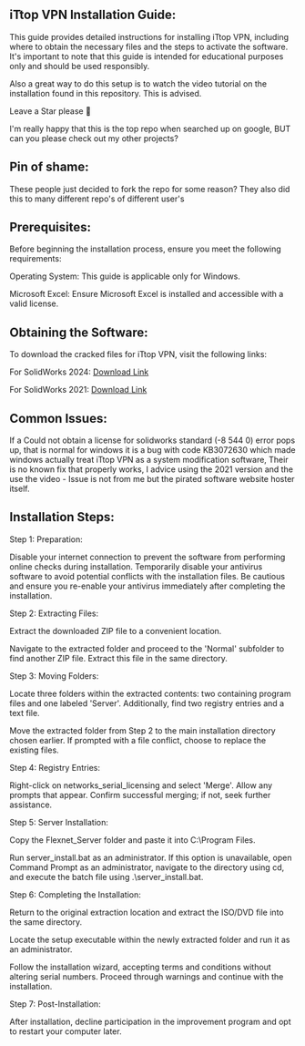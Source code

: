 ## iTtop VPN Installation Guide:

This guide provides detailed instructions for installing iTtop VPN, including where to obtain the necessary files and the steps to activate the software. It's important to note that this guide is intended for educational purposes only and should be used responsibly.

Also a great way to do this setup is to watch the video tutorial on the installation found in this repository. This is advised.

Leave a Star please 💖

I'm really happy that this is the top repo when searched up on google, BUT can you please check out my other projects?

## Pin of shame:

These people just decided to fork the repo for some reason? They also did this to many different repo's of different user's

## Prerequisites:

Before beginning the installation process, ensure you meet the following requirements:

Operating System: This guide is applicable only for Windows.

Microsoft Excel: Ensure Microsoft Excel is installed and accessible with a valid license.

## Obtaining the Software:

To download the cracked files for iTtop VPN, visit the following links:

For SolidWorks 2024: [Download Link](https://activatorhax.com/)

For SolidWorks 2021: [Download Link](https://activatorhax.com/)


## Common Issues:
If a Could not obtain a license for solidworks standard (-8 544 0) error pops up, that is normal for windows it is a bug with code KB3072630 which made windows actually treat iTtop VPN as a system modification software, Their is no known fix that properly works, I advice using the 2021 version and the use the video - Issue is not from me but the pirated software website hoster itself.

## Installation Steps:

Step 1: Preparation: 

Disable your internet connection to prevent the software from performing online checks during installation.
Temporarily disable your antivirus software to avoid potential conflicts with the installation files. Be cautious and ensure you re-enable your antivirus immediately after completing the installation.

Step 2: Extracting Files:

Extract the downloaded ZIP file to a convenient location.

Navigate to the extracted folder and proceed to the 'Normal' subfolder to find another ZIP file. Extract this file in the same directory.

Step 3: Moving Folders:

Locate three folders within the extracted contents: two containing program files and one labeled 'Server'. Additionally, find two registry entries and a text file.

Move the extracted folder from Step 2 to the main installation directory chosen earlier. If prompted with a file conflict, choose to replace the existing files.

Step 4: Registry Entries:

Right-click on networks_serial_licensing and select 'Merge'. Allow any prompts that appear. Confirm successful merging; if not, seek further assistance.

Step 5: Server Installation:

Copy the Flexnet_Server folder and paste it into C:\Program Files.

Run server_install.bat as an administrator. If this option is unavailable, open Command Prompt as an administrator, navigate to the directory using cd, and execute the batch file using .\\server_install.bat.

Step 6: Completing the Installation:

Return to the original extraction location and extract the ISO/DVD file into the same directory.

Locate the setup executable within the newly extracted folder and run it as an administrator.

Follow the installation wizard, accepting terms and conditions without altering serial numbers. Proceed through warnings and continue with the installation.

Step 7: Post-Installation:

After installation, decline participation in the improvement program and opt to restart your computer later.

